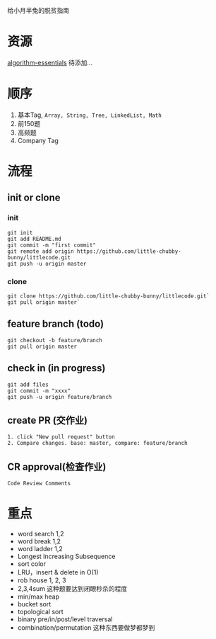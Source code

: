 

给小月半兔的脱贫指南

# 资源

[algorithm-essentials](https://soulmachine.gitbooks.io/algorithm-essentials/content/java/)
待添加...

# 顺序
1. 基本Tag, `Array, String, Tree, LinkedList, Math`
2. 前150题
3. 高频题
4. Company Tag

# 流程

## init or clone
### init

```echo "# littlecode" >> README.md
git init
git add README.md
git commit -m "first commit"
git remote add origin https://github.com/little-chubby-bunny/littlecode.git
git push -u origin master
```
### clone

```
git clone https://github.com/little-chubby-bunny/littlecode.git`
git pull origin master`
```


## feature branch (todo)
```
git checkout -b feature/branch
git pull origin master
```

## check in (in progress)

```
git add files
git commit -m "xxxx"
git push -u origin feature/branch
```
## create PR (交作业)
```
1. click "New pull request" button
2. Compare changes. base: master, compare: feature/branch
```

## CR approval(检查作业)
`Code Review Comments`

# 重点
- word search 1,2 
- word break 1,2
- word ladder 1,2 
- Longest Increasing Subsequence 
- sort color
- LRU，insert & delete in O(1)
- rob house 1, 2, 3 
- 2,3,4sum 这种题要达到闭眼秒杀的程度
- min/max heap 
- bucket sort 
- topological sort 
- binary pre/in/post/level traversal 
- combination/permutation 这种东西要做梦都梦到

